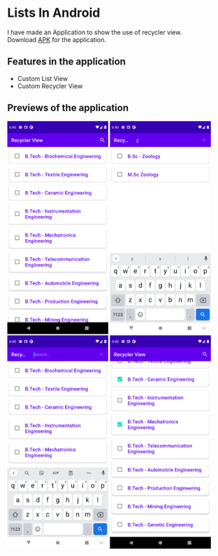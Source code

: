 # Lists In Android

I have made an Application to show the use of recycler view.<br>
Download [APK](https://github.com/imAtulSharma/Lists-In-Android/releases/download/v4.0.1/app-debug.apk) for the application.

## Features in the application

- Custom List View
- Custom Recycler View

## Previews of the application

<img title="" src="https://raw.githubusercontent.com/imAtulSharma/imAtulSharma/master/CDN/AndroidApplicationsPreviews/Lists%20In%20Android/01.png" alt="" width="231">
<img title="" src="https://raw.githubusercontent.com/imAtulSharma/imAtulSharma/master/CDN/AndroidApplicationsPreviews/Lists%20In%20Android/02.png" alt="" width="231">
<img title="" src="https://raw.githubusercontent.com/imAtulSharma/imAtulSharma/master/CDN/AndroidApplicationsPreviews/Lists%20In%20Android/03.png" alt="" width="231">
<img title="" src="https://raw.githubusercontent.com/imAtulSharma/imAtulSharma/master/CDN/AndroidApplicationsPreviews/Lists%20In%20Android/04.png" alt="" width="231">